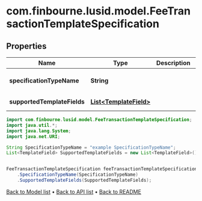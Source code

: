 # com.finbourne.lusid.model.FeeTransactionTemplateSpecification

## Properties

Name | Type | Description | Notes
------------ | ------------- | ------------- | -------------
**specificationTypeName** | **String** |  | [default to String]
**supportedTemplateFields** | [**List&lt;TemplateField&gt;**](TemplateField.md) |  | [default to List<TemplateField>]

```java
import com.finbourne.lusid.model.FeeTransactionTemplateSpecification;
import java.util.*;
import java.lang.System;
import java.net.URI;

String SpecificationTypeName = "example SpecificationTypeName";
List<TemplateField> SupportedTemplateFields = new List<TemplateField>();


FeeTransactionTemplateSpecification feeTransactionTemplateSpecificationInstance = new FeeTransactionTemplateSpecification()
    .SpecificationTypeName(SpecificationTypeName)
    .SupportedTemplateFields(SupportedTemplateFields);
```


[Back to Model list](../README.md#documentation-for-models) &#8226; [Back to API list](../README.md#documentation-for-api-endpoints) &#8226; [Back to README](../README.md)
